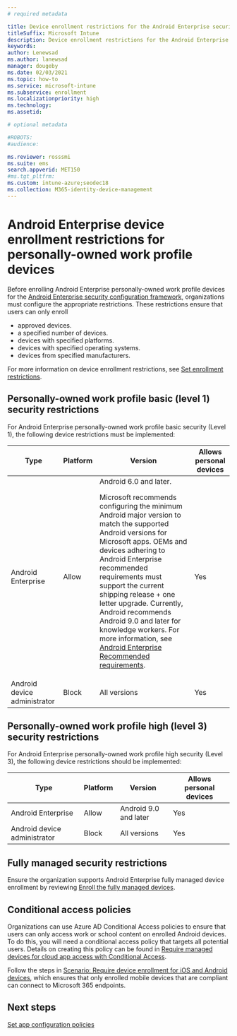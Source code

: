 ```yaml
---
# required metadata

title: Device enrollment restrictions for the Android Enterprise security configuration framework
titleSuffix: Microsoft Intune
description: Device enrollment restrictions for the Android Enterprise security configuration framework.
keywords:
author: Lenewsad
ms.author: lanewsad
manager: dougeby
ms.date: 02/03/2021
ms.topic: how-to
ms.service: microsoft-intune
ms.subservice: enrollment
ms.localizationpriority: high
ms.technology:
ms.assetid: 

# optional metadata

#ROBOTS:
#audience:

ms.reviewer: rosssmi
ms.suite: ems
search.appverid: MET150
#ms.tgt_pltfrm:
ms.custom: intune-azure;seodec18
ms.collection: M365-identity-device-management
---
```


# Android Enterprise device enrollment restrictions for personally-owned work profile devices

Before enrolling Android Enterprise personally-owned work profile devices for the [Android Enterprise security configuration framework](android-configuration-framework.md), organizations must configure the appropriate restrictions. These restrictions ensure that users can only enroll

- approved devices.
- a specified number of devices.
- devices with specified platforms.
- devices with specified operating systems.
- devices from specified manufacturers.

For more information on device enrollment restrictions, see [Set enrollment restrictions](enrollment-restrictions-set.md).

## Personally-owned work profile basic (level 1) security restrictions

For Android Enterprise personally-owned work profile basic security (Level 1), the following device restrictions must be implemented:

| Type | Platform | Version | Allows personal devices |
|--------|--------|--------|--------|
| Android Enterprise | Allow | Android 6.0 and later.<p>Microsoft recommends configuring the minimum Android major version to match the supported Android versions for Microsoft apps. OEMs and devices adhering to Android Enterprise recommended requirements must support the current shipping release + one letter upgrade.   Currently, Android recommends Android 9.0 and later for knowledge workers. For more information, see [Android Enterprise Recommended requirements](https://www.android.com/enterprise/recommended/requirements/). | Yes |
| Android device administrator| Block | All versions | Yes |

## Personally-owned work profile high (level 3) security restrictions
For Android Enterprise personally-owned work profile high security (Level 3), the following device restrictions should be implemented:

| Type | Platform | Version | Allows personal devices |
|--------|--------|--------|--------|
| Android Enterprise | Allow | Android 9.0 and later | Yes |
| Android device administrator| Block | All versions | Yes |

## Fully managed security restrictions
Ensure the organization supports Android Enterprise fully managed device enrollment by reviewing [Enroll the fully managed devices](android-fully-managed-enroll.md#enroll-the-fully-managed-devices). 

## Conditional access policies
Organizations can use Azure AD Conditional Access policies to ensure that users can only access work or school content on enrolled Android devices. To do this, you will need a conditional access policy that targets all potential users. Details on creating this policy can be found in [Require managed devices for cloud app access with Conditional Access](/azure/active-directory/conditional-access/require-managed-devices).

Follow the steps in [Scenario: Require device enrollment for iOS and Android devices](/azure/active-directory/conditional-access/require-managed-devices#scenario-require-device-enrollment-for-ios-and-android-devices), which ensures that only enrolled mobile devices that are compliant can connect to  Microsoft 365 endpoints.

## Next steps

[Set app configuration policies](android-app-configuration-policies.md)